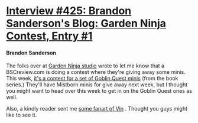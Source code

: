 # [Interview #425: Brandon Sanderson's Blog: Garden Ninja Contest, Entry #1](https://www.theoryland.com/intvmain.php?i=425#1)

#### Brandon Sanderson

The folks over at
[Garden Ninja studio](http://brandonsanderson.com/blog/799/www.gardenninja.com)
wrote to let me know that a BSCreview.com is doing a contest where they're giving away some minis. This week,
[it's a contest for a set of Goblin Quest minis](http://www.bscreview.com/2009/06/contest-garden-ninja-studios-miniatures-part-1-patina-finished-goblin-quest-miniatures/)
(from the book series.) They'll have Mistborn minis for give away next week, but I thought you might want to head over this week to get in on the Goblin Quest ones as well.

Also, a kindly reader sent me
[some fanart of Vin](http://robbiek1000.com/Vin_Images.html)
. Thought you guys might like to see it.

